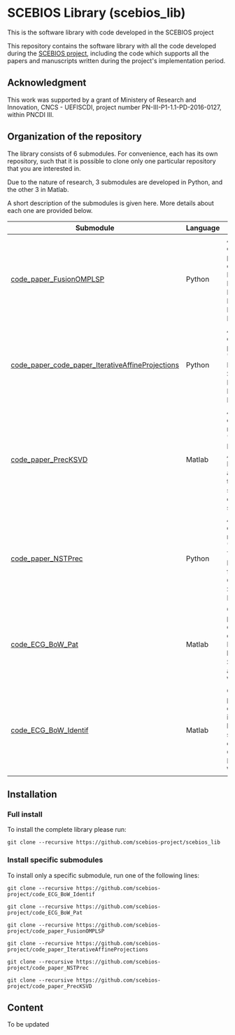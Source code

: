 # SCEBIOS Library (scebios_lib)
This is the software library with code developed in the SCEBIOS project

This repository contains the software library with all the code developed during the [SCEBIOS project](http://www.etti.legacy.tuiasi.ro/ncleju/scebios/),
including the code which supports all the papers and manuscripts written during the project's implementation period.

## Acknowledgment
This work was supported by a grant of Ministery of Research and Innovation, CNCS - UEFISCDI, project number PN-III-P1-1.1-PD-2016-0127, within PNCDI III.

## Organization of the repository
The library consists of 6 submodules. For convenience, each has its own repository, such that it is possible to clone only
one particular repository that you are interested in.

Due to the nature of research, 3 submodules are developed in Python, and the other 3 in Matlab.

A short description of the submodules is given here. More details about each one are provided below.

|    Submodule  |  Language  | Description  |
| ------------- | ---------- | ------------- |
|[code_paper_FusionOMPLSP](https://github.com/scebios-project/code_paper_FusionOMPLSP) | Python | Accompanying code for the paper "Fusion of Orthogonal Matching Pursuit and Least Squares Pursuit for Robust Sparse Recovery".|
|[code_paper_code_paper_IterativeAffineProjections](https://github.com/scebios-project/code_paper_code_paper_IterativeAffineProjections) | Python | Accompanying code for the paper "Spectrum Insensitive Sparse Recovery with Iterative Affine Projections".|
|[code_paper_PrecKSVD](https://github.com/scebios-project/code_paper_PrecKSVD) | Matlab | Accompanying code for the manuscript "Preconditioned K-SVD for ECG Anomaly Detection".  This also contains the code for sparse coding on multichannel signals.|
|[code_paper_NSTPrec](https://github.com/scebios-project/code_paper_NSTPrec) | Python | Accompanying code for the manuscript "Null Space Tuning and Preconditioning for Ill-Conditioned Sparse Recovery".|
|[code_ECG_BoW_Pat](https://github.com/scebios-project/code_ECG_BoW_Pat) | Matlab | Code for the project results on pathology detection from ECG signals based on Sparse COding and Bag-of-Words".|
|[code_ECG_BoW_Identif](https://github.com/scebios-project/code_ECG_BoW_Identif) | Matlab | Code for the project results on person identification based on ECG signals based on Sparse Coding and Bag-of-Words".|




## Installation

### Full install
To install the complete library please run:

```git clone --recursive https://github.com/scebios-project/scebios_lib```

### Install specific submodules
To install only a specific submodule, run one of the following lines:

```git clone --recursive https://github.com/scebios-project/code_ECG_BoW_Identif```

```git clone --recursive https://github.com/scebios-project/code_ECG_BoW_Pat```

```git clone --recursive https://github.com/scebios-project/code_paper_FusionOMPLSP```

```git clone --recursive https://github.com/scebios-project/code_paper_IterativeAffineProjections```

```git clone --recursive https://github.com/scebios-project/code_paper_NSTPrec```

```git clone --recursive https://github.com/scebios-project/code_paper_PrecKSVD```

## Content
To be updated
